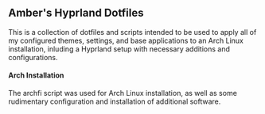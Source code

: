 ## Amber's Hyprland Dotfiles
This is a collection of dotfiles and scripts intended to be used to apply all of my configured themes, settings, and base applications to an Arch Linux installation, inluding a Hyprland setup with necessary additions and configurations.

#### Arch Installation
The archfi script was used for Arch Linux installation, as well as some rudimentary configuration and installation of additional software.

